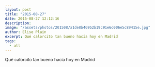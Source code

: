 ```yaml
---
layout: post
title: "2015-08-27"
date: 2015-08-27 12:12:16
description: 
image: "/assets/photos/201508/a1de8b46952b19c91e6c006e5c89415e.jpg"
author: Elise Plain
excerpt: Qué calorcito tan bueno hacía hoy en Madrid
tags: 
  - all
---
```


Qué calorcito tan bueno hacía hoy en Madrid
<p></p>
